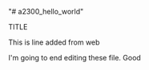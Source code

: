 "# a2300_hello_world" 

TITLE

This is line added from web

I'm going to end editing these file. Good

